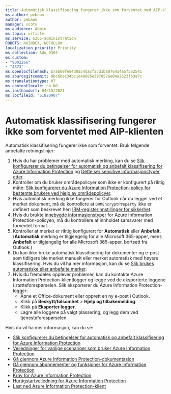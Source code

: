 ```yaml
---
title: Automatisk klassifisering fungerer ikke som forventet med AIP-klienten
ms.author: pebaum
author: pebaum
manager: scotv
ms.audience: Admin
ms.topic: article
ms.service: o365-administration
ROBOTS: NOINDEX, NOFOLLOW
localization_priority: Priority
ms.collection: Adm_O365
ms.custom:
- "9002266"
- "4373"
ms.openlocfilehash: b7ab09fe8430a54dacf2cd1ba076414a5f562541
ms.sourcegitcommit: 8bc60ec34bc1e40685e3976576e04a2623f63a7c
ms.translationtype: HT
ms.contentlocale: nb-NO
ms.lasthandoff: 04/15/2021
ms.locfileid: "51820907"
---
```

# <a name="automatic-classification-not-behaving-as-expected-with-the-aip-client"></a>Automatisk klassifisering fungerer ikke som forventet med AIP-klienten

Automatisk klassifisering fungerer ikke som forventet. Bruk følgende anbefalte retningslinjer:

1. Hvis du har problemer med automatisk merking, kan du se [Slik konfigurerer du betingelser for automatisk og anbefalt klassifisering for Azure Information Protection](https://docs.microsoft.com/azure/information-protection/configure-policy-classification) og [Dette ser sensitive informasjonstyper etter](https://docs.microsoft.com/microsoft-365/compliance/sensitive-information-type-entity-definitions).
2. Kontroller om du bruker områdepolicyer som ikke er konfigurert på riktig måte: [Slik konfigurerer du Azure Information Protection-policy for bestemte brukere ved hjelp av områdepolicyer](https://docs.microsoft.com/azure/information-protection/configure-policy-scope).
3. Hvis automatisk merking ikke fungerer for Outlook når du legger ved et merket dokument, må du kontrollere at `DRMEncryptProperty` ikke er definert som beskrevet her: [IRM-registerinnstillinger for sikkerhet](https://docs.microsoft.com/deployoffice/security/protect-sensitive-messages-and-documents-by-using-irm-in-office#office-2016-irm-registry-key-options).
4. Hvis du brukte [innebygde informasjonstyper](https://support.office.com/article/What-the-sensitive-information-types-look-for-fd505979-76be-4d9f-b459-abef3fc9e86b) for Azure Information Protection-policyen, må du kontrollere at innholdet samsvarer med forventet format.
5. Kontroller at merket er riktig konfigurert for **Automatisk** eller **Anbefalt**. (**Automatisk** merking er tilgjengelig for alle Microsoft 365-apper, mens **Anbefalt** er tilgjengelig for alle Microsoft 365-apper, bortsett fra Outlook.)
6. Du kan ikke bruke automatisk klassifisering for dokumenter og e-post som tidligere ble merket manuelt eller merket automatisk med høyere klassifisering.  Hvis du vil ha mer informasjon, kan du se [Slik brukes automatiske eller anbefalte merker](https://docs.microsoft.com/azure/information-protection/configure-policy-classification#how-automatic-or-recommended-labels-are-applied).
7. Hvis du fremdeles opplever problemer, kan du kontakte Azure Information Protection-klientlogger og legge ved de eksporterte loggene i støtteforespørselen. Slik eksporterer du Azure Information Protection-logger:
    - Åpne et Office-dokument eller opprett en ny e-post i Outlook.
    - Klikk på **Beskytt/følsomhet** > **Hjelp og tilbakemelding**.
    - Klikk på **Eksporter logger**.
    - Lagre alle loggene på valgt plassering, og legg dem ved tjenesteforespørselen.

Hvis du vil ha mer informasjon, kan du se:

- [Slik konfigurerer du betingelser for automatisk og anbefalt klassifisering for Azure Information Protection](https://docs.microsoft.com/azure/information-protection/configure-policy-classification)
- [Veiledninger for vanlige scenarioer som bruker Azure Information Protection](https://docs.microsoft.com/azure/information-protection/how-to-guides)
- [Gå gjennom Azure Information Protection-dokumentasjon](https://docs.microsoft.com/azure/information-protection/what-is-information-protection)
- [Gå gjennom abonnementer og funksjoner for Azure Information Protection](https://azure.microsoft.com/pricing/details/information-protection)
- [Krav for Azure Information Protection](https://docs.microsoft.com/azure/information-protection/get-started/requirements)
- [Hurtigstartveiledning for Azure Information Protection](https://docs.microsoft.com/azure/information-protection/get-started/infoprotect-quick-start-tutorial)
- [Last ned Azure Information Protection-klient](https://www.microsoft.com/download/details.aspx?id=53018)
